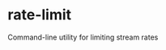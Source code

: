 <!--
Copyright 2014 The Authors. All rights reserved.
Use of this source code is governed by a BSD-style
license that can be found in the LICENSE fil
-->

rate-limit
==========

Command-line utility for limiting stream rates
